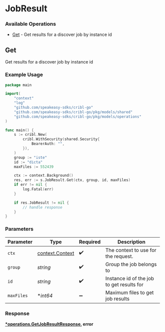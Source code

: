 # JobResult

### Available Operations

* [Get](#get) - Get results for a discover job by instance id

## Get

Get results for a discover job by instance id

### Example Usage

```go
package main

import(
	"context"
	"log"
	"github.com/speakeasy-sdks/cribl-go"
	"github.com/speakeasy-sdks/cribl-go/pkg/models/shared"
	"github.com/speakeasy-sdks/cribl-go/pkg/models/operations"
)

func main() {
    s := cribl.New(
        cribl.WithSecurity(shared.Security{
            BearerAuth: "",
        }),
    )
    group := "iste"
    id := "dicta"
    maxFiles := 552439

    ctx := context.Background()
    res, err := s.JobResult.Get(ctx, group, id, maxFiles)
    if err != nil {
        log.Fatal(err)
    }

    if res.JobResult != nil {
        // handle response
    }
}
```

### Parameters

| Parameter                                             | Type                                                  | Required                                              | Description                                           |
| ----------------------------------------------------- | ----------------------------------------------------- | ----------------------------------------------------- | ----------------------------------------------------- |
| `ctx`                                                 | [context.Context](https://pkg.go.dev/context#Context) | :heavy_check_mark:                                    | The context to use for the request.                   |
| `group`                                               | *string*                                              | :heavy_check_mark:                                    | Group the job belongs to                              |
| `id`                                                  | *string*                                              | :heavy_check_mark:                                    | Instance id of the job to get results for             |
| `maxFiles`                                            | **int64*                                              | :heavy_minus_sign:                                    | Maximum files to get job results                      |


### Response

**[*operations.GetJobResultResponse](../../models/operations/getjobresultresponse.md), error**

